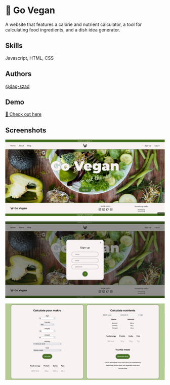 
# 🌿 Go Vegan

A website that features a calorie and nutrient calculator, a tool for calculating food ingredients, and a dish idea generator.

## Skills
Javascript, HTML, CSS


## Authors

[@dag-szad](https://github.com/dag-szad)


## Demo

[🔗 Check out here](https://dag-szad.github.io/uni-project/)


## Screenshots

![Website Screenshot](./images/preview/preview-1.png)

![Website Screenshot](./images/preview/preview-2.png)

![Website Screenshot](./images/preview/preview-3.png)

